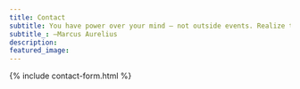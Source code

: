 ```yaml
---
title: Contact
subtitle: You have power over your mind – not outside events. Realize this, and you will find strength.
subtitle_: –Marcus Aurelius
description:
featured_image:
---
```


{% include contact-form.html %}

<!--[Formspree](https://formspree.io/create/jekyllthemes)-->
